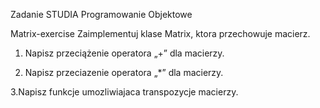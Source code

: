 Zadanie STUDIA
Programowanie Objektowe

Matrix-exercise
Zaimplementuj klase Matrix, ktora przechowuje macierz.
1. Napisz przeciążenie operatora „+” dla macierzy.

2. Napisz przeciazenie operatora „*” dla macierzy.
 
3.Napisz funkcje umozliwiajaca transpozycje macierzy.
